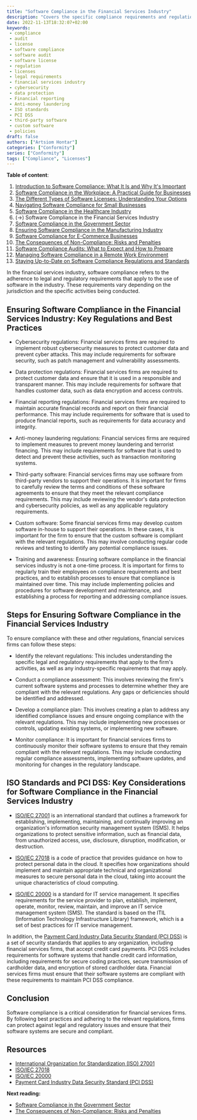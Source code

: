 ```yaml
---
title: "Software Compliance in the Financial Services Industry"
description: "Covers the specific compliance requirements and regulations that apply to the financial services industry"
date: 2022-11-13T18:32:07+02:00
keywords:
 - compliance
 - audit
 - license
 - software compliance
 - software audit
 - software license
 - regulation
 - licenses
 - legal requirements
 - financial services industry
 - cybersecurity
 - data protection
 - Financial reporting
 - Anti-money laundering
 - ISO standards
 - PCI DSS
 - third-party software
 - custom software
 - policies
draft: false
authors: ["Artsiom Hontar"]
categories: ["Conformity"]
series: ["Conformity"]
tags: ["Compliance", "Licenses"]
---
```


**Table of content**:
1. [Introduction to Software Compliance: What It Is and Why It's Important](learnings/conformity/introduction-to-software-compliance.md)
2. [Software Compliance in the Workplace: A Practical Guide for Businesses](learnings/conformity/software-compliance-practical-guide.md)
3. [The Different Types of Software Licenses: Understanding Your Options](learnings/conformity/different-types-of-software-licenses.md)
4. [Navigating Software Compliance for Small Businesses](learnings/conformity/software-compliance-for-small-business.md)
5. [Software Compliance in the Healthcare Industry](learnings/conformity/software-compliance-for-healthcare.md)
6. (->) Software Compliance in the Financial Services Industry
7. [Software Compliance in the Government Sector](learnings/conformity/software-compliance-for-government-sector.md)
8. [Ensuring Software Compliance in the Manufacturing Industry](learnings/conformity/software-compliance-for-manufacturing.md)
9. [Software Compliance for E-Commerce Businesses](learnings/conformity/software-compliance-for-e-commerce.md)
10. [The Consequences of Non-Compliance: Risks and Penalties](learnings/conformity/consequences-of-non-compliance.md)
11. [Software Compliance Audits: What to Expect and How to Prepare](learnings/conformity/software-compliance-audits.md)
12. [Managing Software Compliance in a Remote Work Environment](learnings/conformity/software-compliance-in-remote-work.md)
13. [Staying Up-to-Date on Software Compliance Regulations and Standards](learnings/conformity/staying-up-to-date-on-software-compliance.md)

In the financial services industry, software compliance refers to the adherence to legal and regulatory requirements that apply to the use of software in the industry. These requirements vary depending on the jurisdiction and the specific activities being conducted.

## Ensuring Software Compliance in the Financial Services Industry: Key Regulations and Best Practices

- Cybersecurity regulations: Financial services firms are required to implement robust cybersecurity measures to protect customer data and prevent cyber attacks. This may include requirements for software security, such as patch management and vulnerability assessments.

- Data protection regulations: Financial services firms are required to protect customer data and ensure that it is used in a responsible and transparent manner. This may include requirements for software that handles customer data, such as data encryption and access controls.

- Financial reporting regulations: Financial services firms are required to maintain accurate financial records and report on their financial performance. This may include requirements for software that is used to produce financial reports, such as requirements for data accuracy and integrity.

- Anti-money laundering regulations: Financial services firms are required to implement measures to prevent money laundering and terrorist financing. This may include requirements for software that is used to detect and prevent these activities, such as transaction monitoring systems.

- Third-party software: Financial services firms may use software from third-party vendors to support their operations. It is important for firms to carefully review the terms and conditions of these software agreements to ensure that they meet the relevant compliance requirements. This may include reviewing the vendor's data protection and cybersecurity policies, as well as any applicable regulatory requirements.

- Custom software: Some financial services firms may develop custom software in-house to support their operations. In these cases, it is important for the firm to ensure that the custom software is compliant with the relevant regulations. This may involve conducting regular code reviews and testing to identify any potential compliance issues.

- Training and awareness: Ensuring software compliance in the financial services industry is not a one-time process. It is important for firms to regularly train their employees on compliance requirements and best practices, and to establish processes to ensure that compliance is maintained over time. This may include implementing policies and procedures for software development and maintenance, and establishing a process for reporting and addressing compliance issues.

## Steps for Ensuring Software Compliance in the Financial Services Industry

To ensure compliance with these and other regulations, financial services firms can follow these steps:

- Identify the relevant regulations: This includes understanding the specific legal and regulatory requirements that apply to the firm's activities, as well as any industry-specific requirements that may apply.

- Conduct a compliance assessment: This involves reviewing the firm's current software systems and processes to determine whether they are compliant with the relevant regulations. Any gaps or deficiencies should be identified and addressed.

- Develop a compliance plan: This involves creating a plan to address any identified compliance issues and ensure ongoing compliance with the relevant regulations. This may include implementing new processes or controls, updating existing systems, or implementing new software.

- Monitor compliance: It is important for financial services firms to continuously monitor their software systems to ensure that they remain compliant with the relevant regulations. This may include conducting regular compliance assessments, implementing software updates, and monitoring for changes in the regulatory landscape.

## ISO Standards and PCI DSS: Key Considerations for Software Compliance in the Financial Services Industry

- [ISO/IEC 27001](https://www.iso.org/isoiec-27001-information-security.html) is an international standard that outlines a framework for establishing, implementing, maintaining, and continually improving an organization's information security management system (ISMS). It helps organizations to protect sensitive information, such as financial data, from unauthorized access, use, disclosure, disruption, modification, or destruction.

- [ISO/IEC 27018](https://www.iso.org/standard/76559.html) is a code of practice that provides guidance on how to protect personal data in the cloud. It specifies how organizations should implement and maintain appropriate technical and organizational measures to secure personal data in the cloud, taking into account the unique characteristics of cloud computing.

- [ISO/IEC 20000](https://www.iso.org/standard/70636.html) is a standard for IT service management. It specifies requirements for the service provider to plan, establish, implement, operate, monitor, review, maintain, and improve an IT service management system (SMS). The standard is based on the ITIL (Information Technology Infrastructure Library) framework, which is a set of best practices for IT service management.

In addition, the [Payment Card Industry Data Security Standard (PCI DSS)](https://en.wikipedia.org/wiki/Payment_Card_Industry_Data_Security_Standard) is a set of security standards that applies to any organization, including financial services firms, that accept credit card payments. PCI DSS includes requirements for software systems that handle credit card information, including requirements for secure coding practices, secure transmission of cardholder data, and encryption of stored cardholder data. Financial services firms must ensure that their software systems are compliant with these requirements to maintain PCI DSS compliance.

## Conclusion
Software compliance is a critical consideration for financial services firms. By following best practices and adhering to the relevant regulations, firms can protect against legal and regulatory issues and ensure that their software systems are secure and compliant.

## Resources
- [International Organization for Standardization (ISO) 27001](https://www.iso.org/isoiec-27001-information-security.html)
- [ISO/IEC 27018](https://www.iso.org/standard/76559.html)
- [ISO/IEC 20000](https://www.iso.org/standard/70636.html)
- [Payment Card Industry Data Security Standard (PCI DSS)](https://en.wikipedia.org/wiki/Payment_Card_Industry_Data_Security_Standard)


**Next reading:**
- [Software Compliance in the Government Sector](learnings/conformity/software-compliance-for-government-sector.md)
- [The Consequences of Non-Compliance: Risks and Penalties](learnings/conformity/consequences-of-non-compliance.md)
